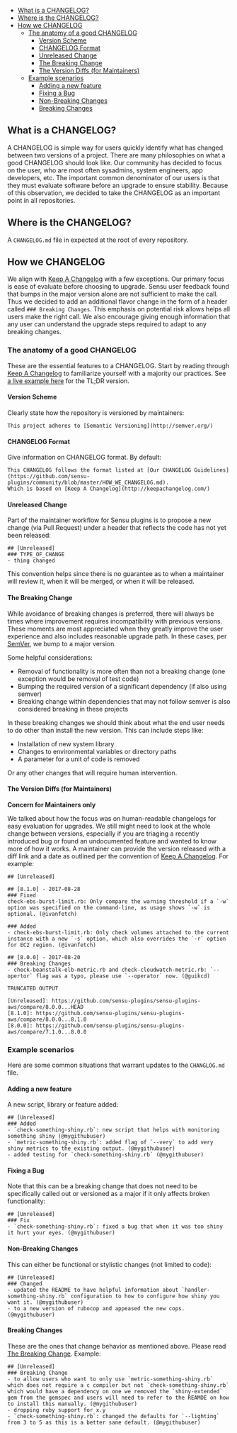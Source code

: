 * [What is a CHANGELOG?](#what-is-a-changelog)
* [Where is the CHANGELOG?](#where-is-the-changelog)
* [How we CHANGELOG](#how-we-changelog)
   * [The anatomy of a good CHANGELOG](#the-anatomy-of-a-good-changelog)
      * [Version Scheme](#version-scheme)
      * [CHANGELOG Format](#changelog-format)
      * [Unreleased Change](#unreleased-change)
      * [The Breaking Change](#the-breaking-change)
      * [The Version Diffs (for Maintainers)](#the-version-diffs-for-maintainers)
   * [Example scenarios](#example-scenarios)
      * [Adding a new feature](#adding-a-new-feature)
      * [Fixing a Bug](#fixing-a-bug)
      * [Non-Breaking Changes](#non-breaking-changes)
      * [Breaking Changes](#breaking-changes)

<!-- Created by [gh-md-toc](https://github.com/ekalinin/github-markdown-toc) -->

## What is a CHANGELOG?

A CHANGELOG is simple way for users quickly identify what has changed between two versions of a project. There are many philosophies on what a good CHANGELOG should look like. Our community has decided to focus on the user, who are most often sysadmins, system engineers, app developers, etc. The important common denominator of our users is that they must evaluate software before an upgrade to ensure stability. Because of this observation, we decided to take the CHANGELOG as an important point in all repositories.

## Where is the CHANGELOG?

A `CHANGELOG.md` file in expected at the root of every repository.

## How we CHANGELOG

We align with [Keep A Changelog](http://keepachangelog.com/) with a few exceptions. Our primary focus is ease of evaluate before choosing to upgrade. Sensu user feedback found that bumps in the major version alone are not sufficient to make the call. Thus we decided to add an additional flavor change in the form of a header called `### Breaking Changes`. This emphasis on potential risk allows helps all users make the right call. We also encourage giving enough information that any user can understand the upgrade steps required to adapt to any breaking changes.

### The anatomy of a good CHANGELOG

These are the essential features to a CHANGELOG.
Start by reading through [Keep A Changelog](http://keepachangelog.com/) to familiarize yourself with a majority our practices. See [a live example here](https://github.com/sensu-plugins/sensu-plugins-sensu/blob/master/CHANGELOG.md) for the TL;DR version.

#### Version Scheme

Clearly state how the repository is versioned by maintainers:

```
This project adheres to [Semantic Versioning](http://semver.org/)
```

#### CHANGELOG Format

Give information on CHANGELOG format. By default:

```
This CHANGELOG follows the format listed at [Our CHANGELOG Guidelines](https://github.com/sensu-plugins/community/blob/master/HOW_WE_CHANGELOG.md).
Which is based on [Keep A Changelog](http://keepachangelog.com/)
```

#### Unreleased Change

Part of the maintainer workflow for Sensu plugins is to propose a new change (via Pull Request) under a header that reflects the code has not yet been released:

```
## [Unreleased]
### TYPE_OF_CHANGE
- thing changed
```

This convention helps since there is no guarantee as to when a maintainer will review it, when it will be merged, or when it will be released.

#### The Breaking Change

While avoidance of breaking changes is preferred, there will always be times where improvement requires incompatibility with previous versions. These moments are most appreciated when they greatly improve the user experience and also includes reasonable upgrade path. In these cases, per [SemVer](http://semver.org/), we bump to a major version.

Some helpful considerations:

* Removal of functionality is more often than not a breaking change (one exception would be removal of test code)
* Bumping the required version of a significant dependency (if also using semver)
* Breaking change within dependencies that may not follow semver is also considered breaking in these projects

In these breaking changes we should think about what the end user needs to do other than install the new version. This can include steps like:

* Installation of new system library
* Changes to environmental variables or directory paths
* A parameter for a unit of code is removed

Or any other changes that will require human intervention.

#### The Version Diffs (for Maintainers)

**Concern for Maintainers only**

We talked about how the focus was on human-readable changelogs for easy evaluation for upgrades. We still might need to look at the whole change between versions, especially if you are triaging a recently introduced bug or found an undocumented feature and wanted to know more of how it works. A maintainer can provide the version released with a diff link and a date as outlined per the convention of [Keep A Changelog](http://keepachangelog.com). For example:

```
## [Unreleased]

## [8.1.0] - 2017-08-28
### Fixed
check-ebs-burst-limit.rb: Only compare the warning threshold if a `-w` option was specified on the command-line, as usage shows `-w` is optional. (@ivanfetch)

### Added
- check-ebs-burst-limit.rb: Only check volumes attached to the current instance with a new `-s` option, which also overrides the `-r` option for EC2 region. (@ivanfetch)

## [8.0.0] - 2017-08-20
### Breaking Changes
- check-beanstalk-elb-metric.rb and check-cloudwatch-metric.rb: `--opertor` flag was a typo, please use `--operator` now. (@guikcd)

TRUNCATED OUTPUT

[Unreleased]: https://github.com/sensu-plugins/sensu-plugins-aws/compare/8.0.0...HEAD
[8.1.0]: https://github.com/sensu-plugins/sensu-plugins-aws/compare/8.0.0...8.1.0
[8.0.0]: https://github.com/sensu-plugins/sensu-plugins-aws/compare/7.1.0...8.0.0
```

### Example scenarios

Here are some common situations that warrant updates to the `CHANGLOG.md` file.

#### Adding a new feature

A new script, library or feature added:

```
## [Unreleased]
### Added
- `check-something-shiny.rb`: new script that helps with monitoring something shiny (@mygithubuser)
- `metric-something-shiny.rb`: added flag of `--very` to add very shiny metrics to the existing output. (@mygithubuser)
- added testing for `check-something-shiny.rb` (@mygithubuser)
```

#### Fixing a Bug

Note that this can be a breaking change that does not need to be specifically called out or versioned as a major if it only affects broken functionality:

```
## [Unreleased]
### Fix
- `check-something-shiny.rb`: fixed a bug that when it was too shiny it hurt your eyes. (@mygithubuser)
```

#### Non-Breaking Changes

This can either be functional or stylistic changes (not limited to code):

```
## [Unreleased]
### Changed
- updated the README to have helpful information about `handler-something-shiny.rb` configuration to how to configure how shiny you want it. (@mygithubuser)
- to a new version of rubocop and appeased the new cops. (@mygithubuser)
```

#### Breaking Changes

These are the ones that change behavior as mentioned above. Please read [The Breaking Change](#the-breaking-change). Example:

```
## [Unreleased]
### Breaking Change
- to allow users who want to only use `metric-something-shiny.rb` which does not require a c compiler but not `check-something-shiny.rb` which would have a dependency on one we removed the `shiny-extended` gem from the gemspec and users will need to refer to the REAMDE on how to install this manually. (@mygithubuser)
- dropping ruby support for x.y
- `check-something-shiny.rb`: changed the defaults for `--lighting` from 3 to 5 as this is a better sane default. (@mygithubuser)
```
